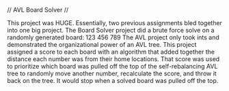 // AVL Board Solver //

This project was HUGE.  Essentially, two previous assignments bled together into one big project.  The Board Solver project did a brute force solve on a randomly generated board:
123
456
789
The AVL project only took ints and demonstrated the organizational power of an AVL tree.  This project assigned a score to each board with an algorithm that added together the distance each number was from their home locations.  That score was used to prioritize which board was pulled off the top of the self-rebalancing AVL tree to randomly move another number, recalculate the score, and throw it back on the tree.  It would stop when a solved board was pulled off the top.